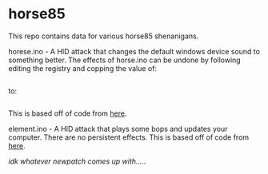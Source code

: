 # horse85

This repo contains data for various horse85 shenanigans.

horese.ino - A HID attack that changes the default windows device sound to
something better. The effects of horse.ino can be undone by following editing
the registry and copping the value of:
```HKEY_CURRENT_USER\AppEvents\Schemes\Apps.Default\DeviceDisconnect.Default 
```
to:
```HKEY_CURRENT_USER\AppEvents\Schemes\Apps.Default\DeviceDisconnect.Current 
```
This is based off of code from [here](https://github.com/sridharas04/windows_usb_scream_prank).

element.ino - A HID attack that plays some bops and updates your computer.
There are no persistent effects.
This is based off of code from [here](https://github.com/CedArctic/DigiSpark-Scripts).

_idk whatever newpatch comes up with....._
